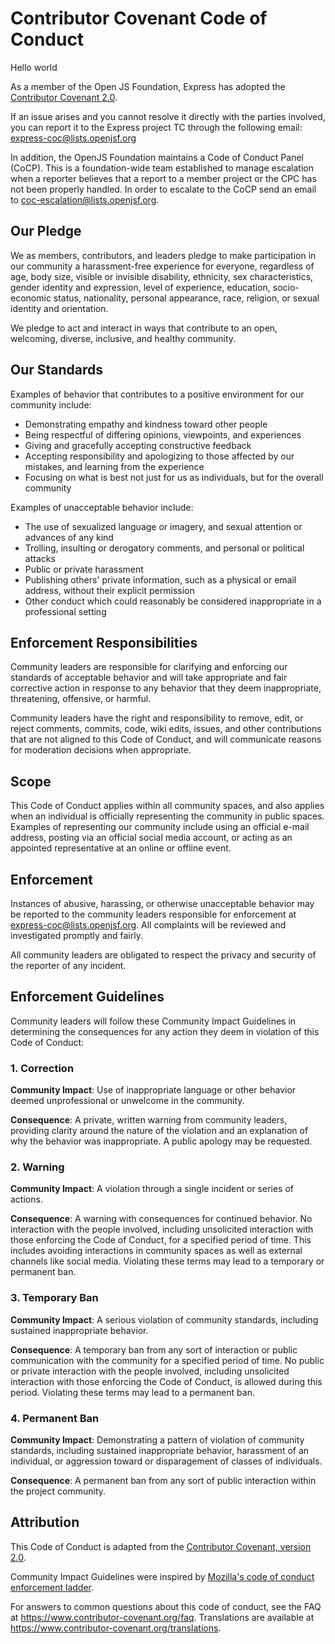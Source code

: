# Contributor Covenant Code of Conduct

Hello world

As a member of the Open JS Foundation, Express has adopted the
[Contributor Covenant 2.0][cc-20-doc].

If an issue arises and you cannot resolve it directly with the parties
involved, you can report it to the Express project TC through the following
email: express-coc@lists.openjsf.org

In addition, the OpenJS Foundation maintains a Code of Conduct Panel (CoCP).
This is a foundation-wide team established to manage escalation when a reporter
believes that a report to a member project or the CPC has not been properly
handled. In order to escalate to the CoCP send an email to
coc-escalation@lists.openjsf.org.

## Our Pledge

We as members, contributors, and leaders pledge to make participation in our
community a harassment-free experience for everyone, regardless of age, body
size, visible or invisible disability, ethnicity, sex characteristics, gender
identity and expression, level of experience, education, socio-economic status,
nationality, personal appearance, race, religion, or sexual identity and
orientation.

We pledge to act and interact in ways that contribute to an open, welcoming,
diverse, inclusive, and healthy community.

## Our Standards

Examples of behavior that contributes to a positive environment for our
community include:

* Demonstrating empathy and kindness toward other people
* Being respectful of differing opinions, viewpoints, and experiences
* Giving and gracefully accepting constructive feedback
* Accepting responsibility and apologizing to those affected by our mistakes,
  and learning from the experience
* Focusing on what is best not just for us as individuals, but for the overall
  community

Examples of unacceptable behavior include:

* The use of sexualized language or imagery, and sexual attention or advances
  of any kind
* Trolling, insulting or derogatory comments, and personal or political attacks
* Public or private harassment
* Publishing others' private information, such as a physical or email address,
  without their explicit permission
* Other conduct which could reasonably be considered inappropriate in a
  professional setting

## Enforcement Responsibilities

Community leaders are responsible for clarifying and enforcing our standards of
acceptable behavior and will take appropriate and fair corrective action in
response to any behavior that they deem inappropriate, threatening, offensive,
or harmful.

Community leaders have the right and responsibility to remove, edit, or reject
comments, commits, code, wiki edits, issues, and other contributions that are
not aligned to this Code of Conduct, and will communicate reasons for
moderation decisions when appropriate.

## Scope

This Code of Conduct applies within all community spaces, and also applies when
an individual is officially representing the community in public spaces.
Examples of representing our community include using an official e-mail
address, posting via an official social media account, or acting as an
appointed representative at an online or offline event.

## Enforcement

Instances of abusive, harassing, or otherwise unacceptable behavior may be
reported to the community leaders responsible for enforcement at
express-coc@lists.openjsf.org. All complaints will be reviewed and
investigated promptly and fairly.

All community leaders are obligated to respect the privacy and security of the
reporter of any incident.

## Enforcement Guidelines

Community leaders will follow these Community Impact Guidelines in determining
the consequences for any action they deem in violation of this Code of Conduct:

### 1. Correction

**Community Impact**: Use of inappropriate language or other behavior deemed
unprofessional or unwelcome in the community.

**Consequence**: A private, written warning from community leaders, providing
clarity around the nature of the violation and an explanation of why the
behavior was inappropriate. A public apology may be requested.

### 2. Warning

**Community Impact**: A violation through a single incident or series of
actions.

**Consequence**: A warning with consequences for continued behavior. No
interaction with the people involved, including unsolicited interaction with
those enforcing the Code of Conduct, for a specified period of time. This
includes avoiding interactions in community spaces as well as external channels
like social media. Violating these terms may lead to a temporary or permanent
ban.

### 3. Temporary Ban

**Community Impact**: A serious violation of community standards, including
sustained inappropriate behavior.

**Consequence**: A temporary ban from any sort of interaction or public
communication with the community for a specified period of time. No public or
private interaction with the people involved, including unsolicited
interaction with those enforcing the Code of Conduct, is allowed during this
period. Violating these terms may lead to a permanent ban.

### 4. Permanent Ban

**Community Impact**: Demonstrating a pattern of violation of community
standards, including sustained inappropriate behavior,  harassment of an
individual, or aggression toward or disparagement of classes of individuals.

**Consequence**: A permanent ban from any sort of public interaction within the
project community.

## Attribution

This Code of Conduct is adapted from the [Contributor Covenant, version 2.0](cc-20-doc).

Community Impact Guidelines were inspired by
[Mozilla's code of conduct enforcement ladder](https://github.com/mozilla/diversity).

[cc-20-doc]: https://www.contributor-covenant.org/version/2/0/code_of_conduct/

For answers to common questions about this code of conduct, see the FAQ at
https://www.contributor-covenant.org/faq. Translations are available at
https://www.contributor-covenant.org/translations.
